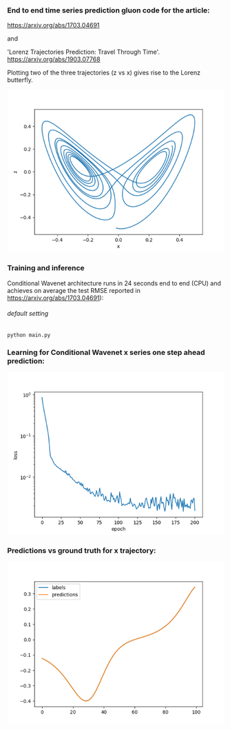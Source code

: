 ### End to end time series prediction gluon code for the article:

https://arxiv.org/abs/1703.04691

and

'Lorenz Trajectories Prediction: Travel Through Time'.
https://arxiv.org/abs/1903.07768

Plotting two of the three trajectories (z vs x) gives rise to the Lorenz butterfly.

![Lorenz_butterfly](assets/butterfly.png)

### Training and inference

Conditional Wavenet architecture runs in 24 seconds end to end (CPU) and achieves on average the test RMSE reported in https://arxiv.org/abs/1703.04691): 

###### default setting
```
python main.py
``` 

### Learning for Conditional Wavenet x series one step ahead prediction:

![losses_cw](assets/train_loss.png)

### Predictions vs ground truth for x trajectory:

![preds_cwn](assets/predsx_cw.png)
